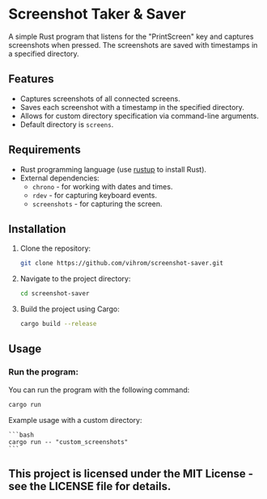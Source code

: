 # Screenshot Taker & Saver 

A simple Rust program that listens for the "PrintScreen" key and captures screenshots when pressed. The screenshots are saved with timestamps in a specified directory.

## Features

- Captures screenshots of all connected screens.
- Saves each screenshot with a timestamp in the specified directory.
- Allows for custom directory specification via command-line arguments.
- Default directory is `screens`.

## Requirements

- Rust programming language (use [rustup](https://rustup.rs/) to install Rust).
- External dependencies:
  - `chrono` - for working with dates and times.
  - `rdev` - for capturing keyboard events.
  - `screenshots` - for capturing the screen.

## Installation

1. Clone the repository:

    ```bash
    git clone https://github.com/vihrom/screenshot-saver.git
    ```

2. Navigate to the project directory:

    ```bash
    cd screenshot-saver
    ```

3. Build the project using Cargo:

    ```bash
    cargo build --release
    ```

## Usage

### Run the program:

You can run the program with the following command:

```bash
cargo run
```

Example usage with a custom directory:
    
    ```bash
    cargo run -- "custom_screenshots"
    ```

## This project is licensed under the MIT License - see the LICENSE file for details.

